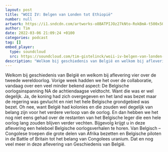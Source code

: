 ```yaml
---
layout: post
title: "WOII IV: Belgen van Londen tot Ethiopië"
number: null
artwork: https://i1.sndcdn.com/artworks-o8BATPIJOz27kNto-RokBmA-t500x500.jpg
author: Tim
date: 2022-03-06 21:09:24 +0100
categories: podcast
tag: []
embed_player:
  type: soundcloud
  src: https://soundcloud.com/tim-gistelinck/woii-iv-belgen-van-londen-tot-ethiopie
description: "Welkom bij geschiedenis van België en welkom bij aflevering vier over de tweede wereldoorlog."
---
```

Welkom bij geschiedenis van België en welkom bij aflevering vier over de tweede wereldoorlog. Vorige week hadden we het over de collaboratie, vandaag over een veel minder bekend aspect: De Belgische oorlogsinspanning NA de achtiendaagse veldtocht. Want die was er wel degelijk. Ja, de koning had zich overgegeven en het land was bezet maar de regering was gevlucht en niet het hele Belgische grondgebied was bezet. Oh nee, want België had kolonies en die zouden wel degelijk van belang zijn voor het verdere verloop van de oorlog. En dan hebben we het nog niet eens gehad over de restanten van het Belgische leger die een hele oorlog lang zouden blijven verder vechten. Bijgevolg krijgt u in deze aflevering een heleboel Belgische oorlogsverhalen te horen. Van Belgisch – Congolese troepen die grote delen van Afrika bezetten en Belgische piloten in de Battle of Britain tot het belang van Congolees uranium. Dat en nog veel meer in deze aflevering van Geschiedenis van België.